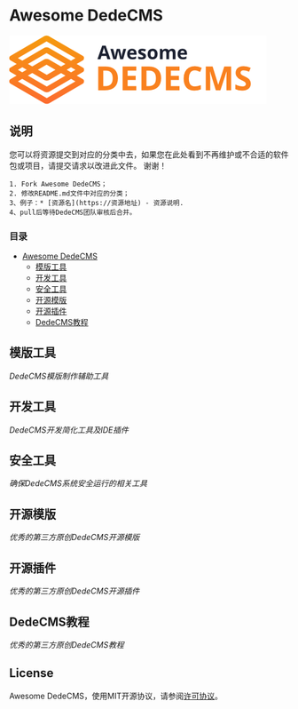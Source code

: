 
# Awesome DedeCMS
![Awesome-DedeCMS](/resources/awesome-logo.png)

## 说明
您可以将资源提交到对应的分类中去，如果您在此处看到不再维护或不合适的软件包或项目，请提交请求以改进此文件。 谢谢！

```
1. Fork Awesome DedeCMS；
2. 修改README.md文件中对应的分类；
3、例子：* [资源名](https://资源地址) - 资源说明.
4、pull后等待DedeCMS团队审核后合并。
```

### 目录

- [Awesome DedeCMS](#awesome-dedecms)
    - [模版工具](#模版工具)
    - [开发工具](#开发工具)
    - [安全工具](#安全工具)
    - [开源模版](#开源模版)
    - [开源插件](#开源插件)
    - [DedeCMS教程](#DedeCMS教程)

## 模版工具

*DedeCMS模版制作辅助工具*




## 开发工具

*DedeCMS开发简化工具及IDE插件*


## 安全工具

*确保DedeCMS系统安全运行的相关工具*


## 开源模版

*优秀的第三方原创DedeCMS开源模版*


## 开源插件

*优秀的第三方原创DedeCMS开源插件*


## DedeCMS教程

*优秀的第三方原创DedeCMS教程*



## License
Awesome DedeCMS，使用MIT开源协议，请参阅[许可协议](/license.txt)。
